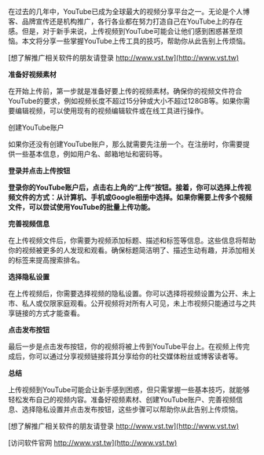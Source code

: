 在过去的几年中，YouTube已成为全球最大的视频分享平台之一。无论是个人博客、品牌宣传还是机构推广，各行各业都在努力打造自己在YouTube上的存在感。但是，对于新手来说，上传视频到YouTube可能会让他们感到困惑甚至烦恼。本文将分享一些掌握YouTube上传工具的技巧，帮助你从此告别上传烦恼。

[想了解推广相关软件的朋友请登录 http://www.vst.tw](http://www.vst.tw)

**准备好视频素材**

在开始上传前，第一步就是准备好要上传的视频素材。确保你的视频文件符合YouTube的要求，例如视频长度不超过15分钟或大小不超过128GB等。如果你需要编辑视频，可以使用现有的视频编辑软件或在线工具进行操作。

创建YouTube账户

如果你还没有创建YouTube账户，那么就需要先注册一个。在注册时，你需要提供一些基本信息，例如用户名、邮箱地址和密码等。

**登录并点击上传按钮**

**登录你的YouTube账户后，点击右上角的“上传”按钮。接着，你可以选择上传视频文件的方式：从计算机、手机或Google相册中选择。如果你需要上传多个视频文件，可以尝试使用YouTube的批量上传功能。**

**完善视频信息**

在上传视频文件后，你需要为视频添加标题、描述和标签等信息。这些信息将帮助你的视频被更多的人发现和观看。确保标题简洁明了、描述生动有趣，并添加相关的标签来提高搜索排名。

**选择隐私设置**

在上传视频后，你需要选择视频的隐私设置。你可以选择将视频设置为公开、未上市、私人或仅限家庭观看。公开视频将对所有人可见，未上市视频只能通过与之共享链接的方式才能查看。

**点击发布按钮**

最后一步是点击发布按钮，你的视频将被上传到YouTube平台上。在视频上传完成后，你可以通过分享视频链接将其分享给你的社交媒体粉丝或博客读者等。

**总结**

上传视频到YouTube可能会让新手感到困惑，但只需掌握一些基本技巧，就能够轻松发布自己的视频内容。准备好视频素材、创建YouTube账户、完善视频信息、选择隐私设置并点击发布按钮，这些步骤可以帮助你从此告别上传烦恼。

[想了解推广相关软件的朋友请登录 http://www.vst.tw](http://www.vst.tw)


[访问软件官网 http://www.vst.tw](http://www.vst.tw)
